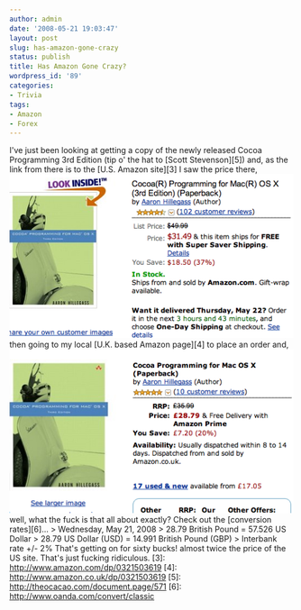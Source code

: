 ```yaml
---
author: admin
date: '2008-05-21 19:03:47'
layout: post
slug: has-amazon-gone-crazy
status: publish
title: Has Amazon Gone Crazy?
wordpress_id: '89'
categories:
- Trivia
tags:
- Amazon
- Forex
---
```


I've just been looking at getting a copy of the newly released Cocoa
Programming 3rd Edition (tip o' the hat to [Scott Stevenson][5]) and, as
the link from there is to the [U.S. Amazon site][3] I saw the price
there, ![amazon.com](/images/2008/05/21/cocoa-programming-us.png) then
going to my local [U.K. based Amazon page][4] to place an order and,
![amazon.co.uk](/images/2008/05/21/cocoa-programming-uk.png) well, what
the fuck is that all about exactly? Check out the [conversion
rates][6]... \> Wednesday, May 21, 2008 \> 28.79 British Pound = 57.526
US Dollar \> 28.79 US Dollar (USD) = 14.991 British Pound (GBP) \>
Interbank rate +/- 2% That's getting on for sixty bucks! almost twice
the price of the US site. That's just fucking ridiculous. [3]:
http://www.amazon.com/dp/0321503619 [4]:
http://www.amazon.co.uk/dp/0321503619 [5]:
http://theocacao.com/document.page/571 [6]:
http://www.oanda.com/convert/classic
